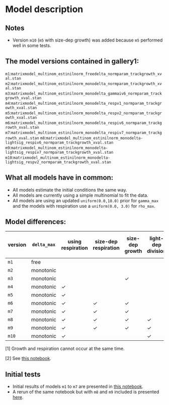 # Model description

## Notes
 * Version `m10` (`m5` with size-dep growth) was added because `m5` performed well in some tests.

## The model versions contained in gallery1:
`m1`:`matrixmodel_multinom_estinilnorm_freedelta_normparam_trackgrowth_xval.stan`
`m2`:`matrixmodel_multinom_estinilnorm_monodelta_normparam_trackgrowth_xval.stan`
`m3`:`matrixmodel_multinom_estinilnorm_monodelta_gammaiv6_normparam_trackgrowth_xval.stan`
`m4`:`matrixmodel_multinom_estinilnorm_monodelta_respv1_normparam_trackgrowth_xval.stan`
`m5`:`matrixmodel_multinom_estinilnorm_monodelta_respv2_normparam_trackgrowth_xval.stan`
`m6`:`matrixmodel_multinom_estinilnorm_monodelta_respiv6_normparam_trackgrowth_xval.stan`
`m7`:`matrixmodel_multinom_estinilnorm_monodelta_respiv7_normparam_trackgrowth_xval.stan`
`m8`:`matrixmodel_multinom_estinilnorm_monodelta-lightsig_respiv6_normparam_trackgrowth_xval.stan`
`m9`:`matrixmodel_multinom_estinilnorm_monodelta-lightsig_respiv7_normparam_trackgrowth_xval.stan`
`m10`:`matrixmodel_multinom_estinilnorm_monodelta-lightsig_respv2_normparam_trackgrowth_xval.stan`

## What all models have in common:
 * All models estimate the initial conditions the same way.
 * All models are currently using a simple multinomial to fit the data.
 * All models are using an updated `uniform(0.0,10.0)` prior for `gamma_max` and the models with respiration use a `uniform(0.0, 3.0)` for `rho_max`.

## Model differences:

| version | `delta_max` | using respiration | size-dep respiration | size-dep growth | light-dep division | using net growth <sup>[\[1\]](#netfootnote) | growth/respiration version <sup>[\[2\]](#versionfootnote) |
| ------- | ----------  | --- | --- | --- | --- | --- | -------------------------- |
|`m1`     | free        |     |     |     |     |     | basic                      |
|`m2`     | monotonic   |     |     |     |     |     | basic                      |
|`m3`     | monotonic   |     |     | ✓   |     |     | `gammaiv6`                 |
|`m4`     | monotonic   | ✓   |     |     |     |     | `respv1`                   |
|`m5`     | monotonic   | ✓   |     |     |     | ✓   | `respv2`                   |
|`m6`     | monotonic   | ✓   | ✓   | ✓   |     | ✓   | `respiv6`                  |
|`m7`     | monotonic   | ✓   | ✓   | ✓   |     |     | `respiv7`                  |
|`m8`     | monotonic   | ✓   | ✓   | ✓   | ✓   | ✓   | `respiv6`                  |
|`m9`     | monotonic   | ✓   | ✓   | ✓   | ✓   |     | `respiv7`                  |
|`m10`    | monotonic   | ✓   |     |     | ✓   | ✓   | `respv2`                   |

<a name="netfootnote">[1]</a> Growth and respiration cannot occur at the same time.

<a name="versionfootnote">[2]</a> See [this notebook](/sizedep_formulations.ipynb).

## Initial tests

 * Initial results of models `m1` to `m7` are presented in [this notebook](/experimental/experimental_zinser_seaflow_20200602_gallery1_test.ipynb).
 * A rerun of the same notebook but with `m8` and `m9` included is presented [here](/experimental/experimental_zinser_seaflow_20200603_gallery1_test2.ipynb).
